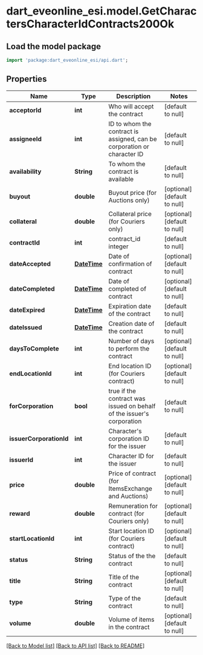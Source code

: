 # dart_eveonline_esi.model.GetCharactersCharacterIdContracts200Ok

## Load the model package
```dart
import 'package:dart_eveonline_esi/api.dart';
```

## Properties
Name | Type | Description | Notes
------------ | ------------- | ------------- | -------------
**acceptorId** | **int** | Who will accept the contract | [default to null]
**assigneeId** | **int** | ID to whom the contract is assigned, can be corporation or character ID | [default to null]
**availability** | **String** | To whom the contract is available | [default to null]
**buyout** | **double** | Buyout price (for Auctions only) | [optional] [default to null]
**collateral** | **double** | Collateral price (for Couriers only) | [optional] [default to null]
**contractId** | **int** | contract_id integer | [default to null]
**dateAccepted** | [**DateTime**](DateTime.md) | Date of confirmation of contract | [optional] [default to null]
**dateCompleted** | [**DateTime**](DateTime.md) | Date of completed of contract | [optional] [default to null]
**dateExpired** | [**DateTime**](DateTime.md) | Expiration date of the contract | [default to null]
**dateIssued** | [**DateTime**](DateTime.md) | Сreation date of the contract | [default to null]
**daysToComplete** | **int** | Number of days to perform the contract | [optional] [default to null]
**endLocationId** | **int** | End location ID (for Couriers contract) | [optional] [default to null]
**forCorporation** | **bool** | true if the contract was issued on behalf of the issuer&#39;s corporation | [default to null]
**issuerCorporationId** | **int** | Character&#39;s corporation ID for the issuer | [default to null]
**issuerId** | **int** | Character ID for the issuer | [default to null]
**price** | **double** | Price of contract (for ItemsExchange and Auctions) | [optional] [default to null]
**reward** | **double** | Remuneration for contract (for Couriers only) | [optional] [default to null]
**startLocationId** | **int** | Start location ID (for Couriers contract) | [optional] [default to null]
**status** | **String** | Status of the the contract | [default to null]
**title** | **String** | Title of the contract | [optional] [default to null]
**type** | **String** | Type of the contract | [default to null]
**volume** | **double** | Volume of items in the contract | [optional] [default to null]

[[Back to Model list]](../README.md#documentation-for-models) [[Back to API list]](../README.md#documentation-for-api-endpoints) [[Back to README]](../README.md)


